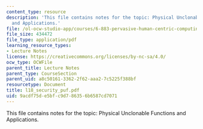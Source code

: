 ```yaml
---
content_type: resource
description: 'This file contains notes for the topic: Physical Unclonable Functions
  and Applications.'
file: /ol-ocw-studio-app/courses/6-883-pervasive-human-centric-computing-sma-5508-spring-2006/9acdf75de5bfc9d786356b6587cd7071_l18_security_puf.pdf
file_size: 434472
file_type: application/pdf
learning_resource_types:
- Lecture Notes
license: https://creativecommons.org/licenses/by-nc-sa/4.0/
ocw_type: OCWFile
parent_title: Lecture Notes
parent_type: CourseSection
parent_uid: a8c50161-3362-2f62-aaa2-7c5225f388bf
resourcetype: Document
title: l18_security_puf.pdf
uid: 9acdf75d-e5bf-c9d7-8635-6b6587cd7071
---
```

This file contains notes for the topic: Physical Unclonable Functions and Applications.